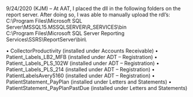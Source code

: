 9/24/2020 (KJM) – At AAT, I placed the dll in the following folders on the report server.  After doing so, I was able to manually upload the rdl’s:
C:\Program Files\Microsoft SQL Server\MSSQL15.MSSQLSERVER\R_SERVICES\bin\
C:\Program Files\Microsoft SQL Server Reporting Services\SSRS\ReportServer\bin\


•	CollectorProductivity (installed under Accounts Receivable)
•	Patient_Labels_LB2_MFB (installed under ADT – Registration)
•	Patient_Labels_PLS_102W (installed under ADT – Registration)
•	Patient_Labels_PLS_214 (installed under ADT – Registration)
•	PatientLabelsAvery5160 (installed under ADT – Registration)
•	PatientStatement_PayPlan (installed under Letters and Statements)
•	PatientStatement_PayPlanPastDue (installed under Letters and Statements)

